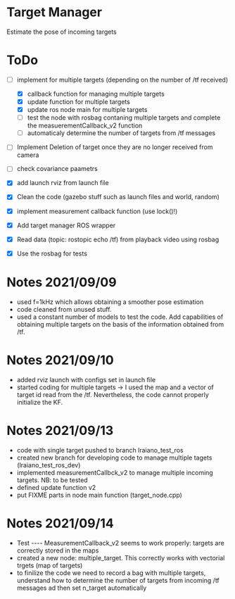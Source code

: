 # Target Manager

Estimate the pose of incoming targets

# ToDo

- [ ] implement for multiple targets (depending on the number of /tf received)
	- [x] callback function for managing multiple targets
	- [x] update function for multiple targets
	- [x] update ros node main for multiple targets
	- [ ] test the node with rosbag contaning multiple targets and complete the measuerementCallback_v2 function
	- [ ] automaticaly determine the number of targets from /tf messages
- [ ] Implement Deletion of target once they are no longer received from camera
- [ ] check covariance paametrs
- [x] add launch rviz from launch file
- [x] Clean the code (gazebo stuff such as launch files and world, random)
- [x] implement measurement callback function (use lock()!)
- [x] Add target manager ROS wrapper
- [x] Read data (topic: rostopic echo /tf) from playback video using rosbag
- [x] Use the rosbag for tests


# Notes 2021/09/09

- used f=1kHz which allows obtaining a smoother pose estimation
- code cleaned from unused stuff.
- used a constant number of models to test the code. Add capabilities of obtaining multiple targets on the basis of the information obtained from /tf.

# Notes 2021/09/10

- added rviz launch with configs set in launch file
- started coding for multiple targets -> I used the map and a vector of target id read from the /tf. Nevertheless, the code cannot properly initialize the KF.

# Notes 2021/09/13
- code with single target pushed to branch lraiano_test_ros
- created new branch for developing code to manage multiple tagets (lraiano_test_ros_dev)
- implemented measurementCallbck_v2 to manage multiple incoming targets. NB: to be tested
- defined update function v2
- put FIXME parts in node main function (target_node.cpp)

# Notes 2021/09/14
- Test ---- MeasurementCallback_v2 seems to work properly: targets are correctly stored in the maps
- created a new node: multiple_target. This correctly works with vectorial trgets (map of targets)
- to finilize the code we need to record a bag with multiple targets, understand how to determine the number of targets from incoming /tf messages ad then set n_target automatically
